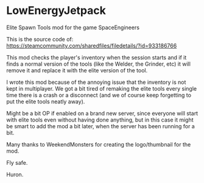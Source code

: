 # LowEnergyJetpack
Elite Spawn Tools mod for the game SpaceEngineers

This is the source code of: https://steamcommunity.com/sharedfiles/filedetails/?id=933186766

This mod checks the player's inventory when the session starts and if it finds a normal version of the tools (like the Welder, the Grinder, etc) it will remove it and replace it with the elite version of the tool.

I wrote this mod because of the annoying issue that the inventory is not kept in multiplayer.
We got a bit tired of remaking the elite tools every single time there is a crash or a disconnect (and we of course keep forgetting to put the elite tools neatly away).

Might be a bit OP if enabled on a brand new server, since everyone will start with elite tools even without having done anything,
but in this case it might be smart to add the mod a bit later, when the server has been running for a bit.

Many thanks to WeekendMonsters for creating the logo/thumbnail for the mod.

Fly safe.

Huron.